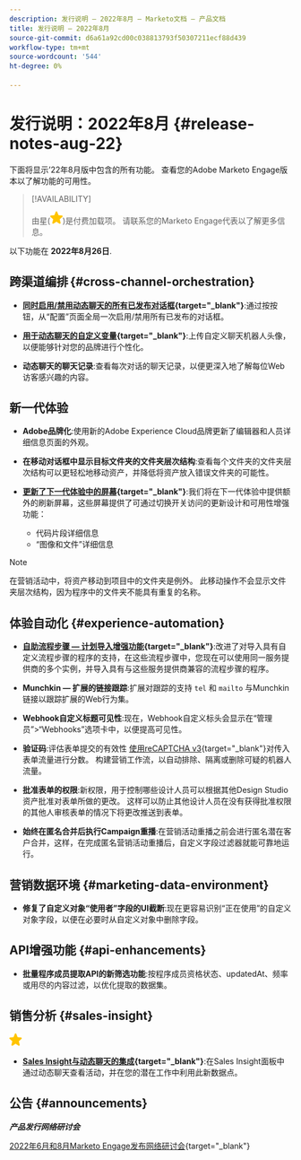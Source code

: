```yaml
---
description: 发行说明 — 2022年8月 — Marketo文档 — 产品文档
title: 发行说明 — 2022年8月
source-git-commit: d6a61a92cd00c038813793f50307211ecf88d439
workflow-type: tm+mt
source-wordcount: '544'
ht-degree: 0%

---
```


# 发行说明：2022年8月 {#release-notes-aug-22}

下面将显示’22年8月版中包含的所有功能。 查看您的Adobe Marketo Engage版本以了解功能的可用性。

>[!AVAILABILITY]
>
>由星(![星星](assets/yellow-star.png))是付费加载项。 请联系您的Marketo Engage代表以了解更多信息。

以下功能在 **2022年8月26日**.

## 跨渠道编排 {#cross-channel-orchestration}

* **[同时启用/禁用动态聊天的所有已发布对话框](/help/marketo/product-docs/demand-generation/dynamic-chat/dialogues/dialogue-overview.md#disable-enable-all-dialogues){target=&quot;_blank&quot;}**:通过按按钮，从“配置”页面全局一次启用/禁用所有已发布的对话框。

* **[用于动态聊天的自定义变量](/help/marketo/product-docs/demand-generation/dynamic-chat/configuration.md#agent-settings){target=&quot;_blank&quot;}**:上传自定义聊天机器人头像，以便能够针对您的品牌进行个性化。

* **动态聊天的聊天记录**:查看每次对话的聊天记录，以便更深入地了解每位Web访客感兴趣的内容。

## 新一代体验

* **Adobe品牌化**:使用新的Adobe Experience Cloud品牌更新了编辑器和人员详细信息页面的外观。

* **在移动对话框中显示目标文件夹的文件夹层次结构**:查看每个文件夹的文件夹层次结构可以更轻松地移动资产，并降低将资产放入错误文件夹的可能性。

* **[更新了下一代体验中的屏幕](/help/marketo/product-docs/marketo-engage-next-generation-experience/toggle-switch.md){target=&quot;_blank&quot;}**:我们将在下一代体验中提供额外的刷新屏幕，这些屏幕提供了可通过切换开关访问的更新设计和可用性增强功能：

   * 代码片段详细信息
   * “图像和文件”详细信息

>[!NOTE]
>
>在营销活动中，将资产移动到项目中的文件夹是例外。 此移动操作不会显示文件夹层次结构，因为程序中的文件夹不能具有重复的名称。

## 体验自动化 {#experience-automation}

* **[自助流程步骤 — 计划导入增强功能](/help/marketo/product-docs/core-marketo-concepts/smart-campaigns/flow-actions/flow-step-service.md){target=&quot;_blank&quot;}**:改进了对导入具有自定义流程步骤的程序的支持，在这些流程步骤中，您现在可以使用同一服务提供商的多个实例，并导入具有与这些服务提供商兼容的流程步骤的程序。

* **Munchkin — 扩展的链接跟踪**:扩展对跟踪的支持 `tel` 和 `mailto` 与Munchkin链接以跟踪扩展的Web行为集。

* **Webhook自定义标题可见性**:现在，Webhook自定义标头会显示在“管理员”>“Webhooks”选项卡中，以便提高可见性。

* **验证码**:评估表单提交的有效性 [使用reCAPTCHA v3](/help/marketo/product-docs/demand-generation/forms/using-captcha/enable-captcha-in-marketo-forms.md){target=&quot;_blank&quot;}对传入表单流量进行分数。 构建营销工作流，以自动排除、隔离或删除可疑的机器人流量。

* **批准表单的权限**:新权限，用于控制哪些设计人员可以根据其他Design Studio资产批准对表单所做的更改。 这样可以防止其他设计人员在没有获得批准权限的其他人审核表单的情况下将更改推送到表单。

* **始终在匿名合并后执行Campaign重播**:在营销活动重播之前会进行匿名潜在客户合并，这样，在完成匿名营销活动重播后，自定义字段过滤器就能可靠地运行。

## 营销数据环境 {#marketing-data-environment}

* **修复了自定义对象“使用者”字段的UI截断**:现在更容易识别“正在使用”的自定义对象字段，以便在必要时从自定义对象中删除字段。

## API增强功能 {#api-enhancements}

* **批量程序成员提取API的新筛选功能**:按程序成员资格状态、updatedAt、频率或用尽的内容过滤，以优化提取的数据集。

## 销售分析 {#sales-insight}

![（星号）](assets/yellow-star.png)

* **[Sales Insight与动态聊天的集成](/help/marketo/product-docs/marketo-sales-insight/msi-for-salesforce/features/dynamic-chat-integration.md){target=&quot;_blank&quot;}**:在Sales Insight面板中通过动态聊天查看活动，并在您的潜在工作中利用此新数据点。

## 公告 {#announcements}

**_产品发行网络研讨会_**

[2022年6月和8月Marketo Engage发布网络研讨会](https://engage.marketo.com/2022_June_August_Release_Webinar_OnDemandPage.html){target=&quot;_blank&quot;}
